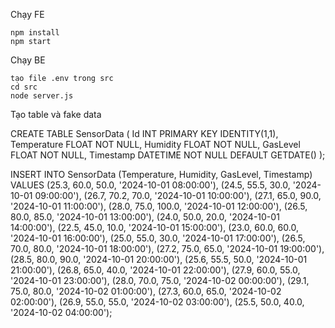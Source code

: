 Chạy FE

    npm install
    npm start

Chạy BE

    tạo file .env trong src
    cd src
    node server.js



Tạo table và fake data 

CREATE TABLE SensorData (
    Id INT PRIMARY KEY IDENTITY(1,1),
    Temperature FLOAT NOT NULL,
    Humidity FLOAT NOT NULL,
    GasLevel FLOAT NOT NULL,
    Timestamp DATETIME NOT NULL DEFAULT GETDATE()
);

INSERT INTO SensorData (Temperature, Humidity, GasLevel, Timestamp) VALUES
(25.3, 60.0, 50.0, '2024-10-01 08:00:00'),
(24.5, 55.5, 30.0, '2024-10-01 09:00:00'),
(26.7, 70.2, 70.0, '2024-10-01 10:00:00'),
(27.1, 65.0, 90.0, '2024-10-01 11:00:00'),
(28.0, 75.0, 100.0, '2024-10-01 12:00:00'),
(26.5, 80.0, 85.0, '2024-10-01 13:00:00'),
(24.0, 50.0, 20.0, '2024-10-01 14:00:00'),
(22.5, 45.0, 10.0, '2024-10-01 15:00:00'),
(23.0, 60.0, 60.0, '2024-10-01 16:00:00'),
(25.0, 55.0, 30.0, '2024-10-01 17:00:00'),
(26.5, 70.0, 80.0, '2024-10-01 18:00:00'),
(27.2, 75.0, 65.0, '2024-10-01 19:00:00'),
(28.5, 80.0, 90.0, '2024-10-01 20:00:00'),
(25.6, 55.5, 50.0, '2024-10-01 21:00:00'),
(26.8, 65.0, 40.0, '2024-10-01 22:00:00'),
(27.9, 60.0, 55.0, '2024-10-01 23:00:00'),
(28.0, 70.0, 75.0, '2024-10-02 00:00:00'),
(29.1, 75.0, 80.0, '2024-10-02 01:00:00'),
(27.3, 60.0, 65.0, '2024-10-02 02:00:00'),
(26.9, 55.0, 55.0, '2024-10-02 03:00:00'),
(25.5, 50.0, 40.0, '2024-10-02 04:00:00');
